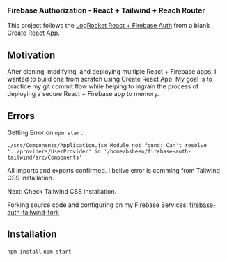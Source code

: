 ### Firebase Authorization - React + Tailwind + Reach Router

This project follows the [LogRocket React + Firebase Auth](https://blog.logrocket.com/user-authentication-firebase-react-apps/) from a blank Create React App.

## Motivation

After cloning, modifying, and deploying multiple React + Firebase apps, I wanted to build one from scratch using Create React App. My goal is to practice my git commit flow while helping to ingrain the process of deploying a secure React + Firebase app to memory.

## Errors

Getting Error on 
`npm start`

`./src/Components/Application.jsx
Module not found: Can't resolve '../providers/UserProvider' in '/home/bsheen/firebase-auth-tailwind/src/Components'`

All imports and exports confirmed. I belive error is comming from Tailwind CSS installation. 

Next: Check Tailwind CSS installation.

Forking source code and configuring on my Firebase Services:
[firebase-auth-tailwind-fork](https://github.com/bsheenml/firebase-auth-tailwind-fork/)


## Installation

`npm install`
`npm start`